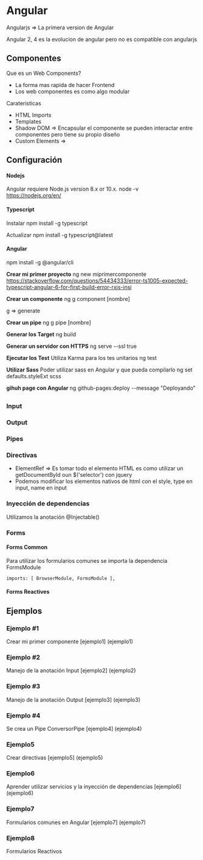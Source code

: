 # Angular

Angularjs => La primera version de Angular

Angular 2, 4 es la evolucion de angular pero no es compatible con angularjs

## Componentes

Que es un Web Components?

* La forma mas rapida de hacer Frontend
* Los web componentes es como algo modular

Carateristicas
* HTML Imports
* Templates
* Shadow DOM => Encapsular el componente se pueden interactar entre componentes pero tiene su propio diseño
* Custom Elements => 

## Configuración

#### Nodejs

Angular requiere Node.js version 8.x or 10.x.
    node -v    
    https://nodejs.org/en/

#### Typescript

Instalar
npm install -g typescript

Actualizar
npm install -g typescript@latest

#### Angular

npm install -g @angular/cli

**Crear mi primer proyecto**
ng new miprimercomponente
https://stackoverflow.com/questions/54434333/error-ts1005-expected-typescript-angular-6-for-first-build-error-rxjs-insi

**Crear un componente**
ng g component [nombre]

g => generate 

**Crear un pipe**
ng g pipe [nombre]

**Generar los Target**
ng build

**Generar un servidor con HTTPS**
ng serve --ssl true

**Ejecutar los Test**
Utiliza Karma para los tes unitarios
ng test

**Utilizar Sass**
Poder utilizar sass en Angular y que pueda compilarlo
ng set defaults.styleExt scss

**gihuh page con Angular**
ng github-pages:deploy --message "Deployando"

## 

### Input

### Output

### Pipes

### Directivas

* ElementRef => Es tomar todo el elemento HTML es como utilizar un getDocumentById oun $('selector') con jquery
* Podemos modificar los elementos nativos de html con el style, type en input, name en input

### Inyección de dependencias

Utilizamos la anotación @Injectable()

### Forms

#### Forms Common

Para utilizar los formularios comunes se importa la dependencia FormsModule

`
  imports: [
    BrowserModule,
    FormsModule
  ],
`

#### Forms Reactives

## Ejemplos

### Ejemplo #1

Crear mi primer componente
[ejemplo1] (ejemplo1)

### Ejemplo #2

Manejo de la anotación Input
[ejemplo2] (ejemplo2)

### Ejemplo #3

Manejo de la anotación Output
[ejemplo3] (ejemplo3)

### Ejemplo #4 

Se crea un Pipe ConversorPipe
[ejemplo4] (ejemplo4)

### Ejemplo5
Crear directivas
[ejemplo5] (ejemplo5)

### Ejemplo6
Aprender utilizar servicios y la inyección de dependencias
[ejemplo6] (ejemplo6)

### Ejemplo7
Formularios comunes en Angular
[ejemplo7] (ejemplo7)

### Ejemplo8
Formularios Reactivos